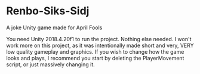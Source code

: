 # Renbo-Siks-Sidj
A joke Unity game made for April Fools

You need Unity 2018.4.20f1 to run the project. Nothing else needed.
I won't work more on this project, as it was intentionally made short and very, VERY low quality gameplay and graphics. If you wish to change how the game looks and plays, I recommend you start by deleting the PlayerMovement script, or just massively changing it.

